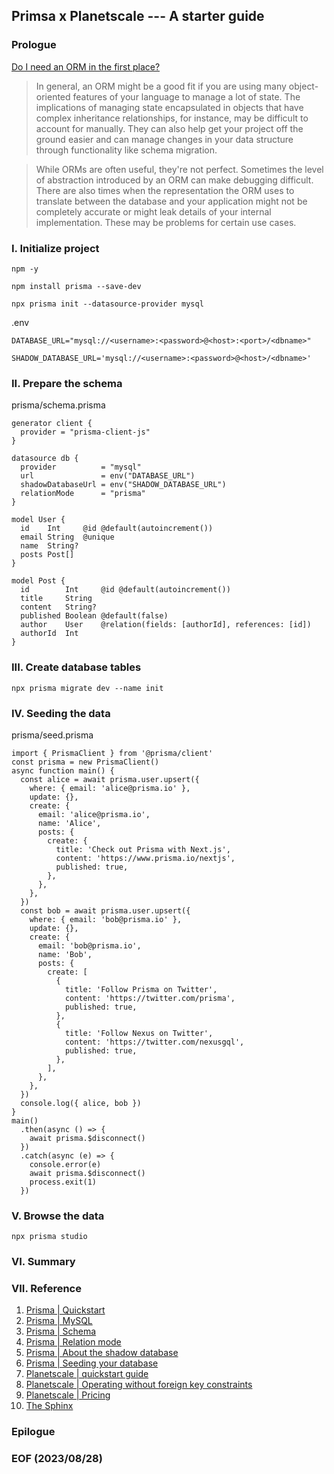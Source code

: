 ## Primsa x Planetscale --- A starter guide 


### Prologue 

[Do I need an ORM in the first place?](https://www.prisma.io/dataguide/types/relational/what-is-an-orm)
> In general, an ORM might be a good fit if you are using many object-oriented features of your language to manage a lot of state. The implications of managing state encapsulated in objects that have complex inheritance relationships, for instance, may be difficult to account for manually. They can also help get your project off the ground easier and can manage changes in your data structure through functionality like schema migration.

> While ORMs are often useful, they're not perfect. Sometimes the level of abstraction introduced by an ORM can make debugging difficult. There are also times when the representation the ORM uses to translate between the database and your application might not be completely accurate or might leak details of your internal implementation. These may be problems for certain use cases.

### I. Initialize project 
```
npm -y 

npm install prisma --save-dev

npx prisma init --datasource-provider mysql 
```

.env
```
DATABASE_URL="mysql://<username>:<password>@<host>:<port>/<dbname>"

SHADOW_DATABASE_URL='mysql://<username>:<password>@<host>/<dbname>'
```


### II. Prepare the schema
prisma/schema.prisma
```
generator client {
  provider = "prisma-client-js"
}

datasource db {
  provider          = "mysql"
  url               = env("DATABASE_URL")
  shadowDatabaseUrl = env("SHADOW_DATABASE_URL")
  relationMode      = "prisma"
}

model User {
  id    Int     @id @default(autoincrement())
  email String  @unique
  name  String?
  posts Post[]
}

model Post {
  id        Int     @id @default(autoincrement())
  title     String
  content   String?
  published Boolean @default(false)
  author    User    @relation(fields: [authorId], references: [id])
  authorId  Int
}
```


### III. Create database tables 
```
npx prisma migrate dev --name init
```


### IV. Seeding the data
prisma/seed.prisma
```
import { PrismaClient } from '@prisma/client'
const prisma = new PrismaClient()
async function main() {
  const alice = await prisma.user.upsert({
    where: { email: 'alice@prisma.io' },
    update: {},
    create: {
      email: 'alice@prisma.io',
      name: 'Alice',
      posts: {
        create: {
          title: 'Check out Prisma with Next.js',
          content: 'https://www.prisma.io/nextjs',
          published: true,
        },
      },
    },
  })
  const bob = await prisma.user.upsert({
    where: { email: 'bob@prisma.io' },
    update: {},
    create: {
      email: 'bob@prisma.io',
      name: 'Bob',
      posts: {
        create: [
          {
            title: 'Follow Prisma on Twitter',
            content: 'https://twitter.com/prisma',
            published: true,
          },
          {
            title: 'Follow Nexus on Twitter',
            content: 'https://twitter.com/nexusgql',
            published: true,
          },
        ],
      },
    },
  })
  console.log({ alice, bob })
}
main()
  .then(async () => {
    await prisma.$disconnect()
  })
  .catch(async (e) => {
    console.error(e)
    await prisma.$disconnect()
    process.exit(1)
  })
```


### V. Browse the data
```
npx prisma studio
```


### VI. Summary 


### VII. Reference
1. [Prisma | Quickstart](https://www.prisma.io/docs/getting-started/quickstart)
2. [Prisma | MySQL](https://www.prisma.io/docs/concepts/database-connectors/mysql)
3. [Prisma | Schema](https://www.prisma.io/docs/concepts/components/prisma-schema)
4. [Prisma | Relation mode](https://www.prisma.io/docs/concepts/components/prisma-schema/relations/relation-mode)
5. [Prisma | About the shadow database](https://www.prisma.io/docs/concepts/components/prisma-migrate/shadow-database)
6. [Prisma | Seeding your database](https://www.prisma.io/docs/guides/migrate/seed-database)
7. [Planetscale | quickstart guide](https://planetscale.com/docs/tutorials/planetscale-quick-start-guide)
8. [Planetscale | Operating without foreign key constraints](https://planetscale.com/docs/learn/operating-without-foreign-key-constraints)
9. [Planetscale | Pricing](https://planetscale.com/pricing)
10. [The Sphinx](https://poemuseum.org/the-sphinx/)


### Epilogue


### EOF (2023/08/28)